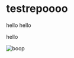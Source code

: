 testrepoooo
===========
hello
hello

hello

![boop](http://content9.flixster.com/question/64/27/70/6427703_std.png)
